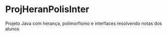 # ProjHeranPolisInter
Projeto Java com herança, polimorfismo e interfaces resolvendo notas dos alunos
